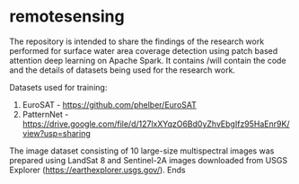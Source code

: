 # remotesensing
The repository is intended to share the findings of the research work performed for surface water area coverage detection using patch based attention deep learning on Apache Spark.
It contains /will contain the code and the details of datasets being used for the research work.

Datasets used for training:
1. EuroSAT - https://github.com/phelber/EuroSAT
2. PatternNet - https://drive.google.com/file/d/127lxXYqzO6Bd0yZhvEbgIfz95HaEnr9K/view?usp=sharing

The image dataset consisting of 10 large-size multispectral images was prepared using LandSat 8 and Sentinel-2A images downloaded from USGS Explorer (https://earthexplorer.usgs.gov/). 
Ends
